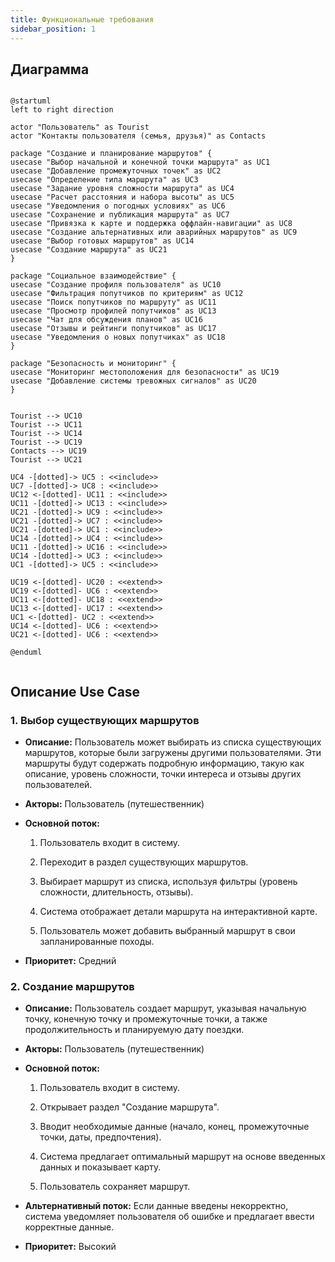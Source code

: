 ```yaml
---
title: Функциональные требования
sidebar_position: 1
---
```



## Диаграмма

```plantuml

@startuml
left to right direction

actor "Пользователь" as Tourist
actor "Контакты пользователя (семья, друзья)" as Contacts

package "Создание и планирование маршрутов" {
usecase "Выбор начальной и конечной точки маршрута" as UC1
usecase "Добавление промежуточных точек" as UC2
usecase "Определение типа маршрута" as UC3
usecase "Задание уровня сложности маршрута" as UC4
usecase "Расчет расстояния и набора высоты" as UC5
usecase "Уведомления о погодных условиях" as UC6
usecase "Сохранение и публикация маршрута" as UC7
usecase "Привязка к карте и поддержка оффлайн-навигации" as UC8
usecase "Создание альтернативных или аварийных маршрутов" as UC9
usecase "Выбор готовых маршрутов" as UC14
usecase "Создание маршрута" as UC21
}

package "Социальное взаимодействие" {
usecase "Создание профиля пользователя" as UC10
usecase "Фильтрация попутчиков по критериям" as UC12
usecase "Поиск попутчиков по маршруту" as UC11
usecase "Просмотр профилей попутчиков" as UC13
usecase "Чат для обсуждения планов" as UC16
usecase "Отзывы и рейтинги попутчиков" as UC17
usecase "Уведомления о новых попутчиках" as UC18
}

package "Безопасность и мониторинг" {
usecase "Мониторинг местоположения для безопасности" as UC19
usecase "Добавление системы тревожных сигналов" as UC20
}


Tourist --> UC10
Tourist --> UC11
Tourist --> UC14
Tourist --> UC19
Contacts --> UC19
Tourist --> UC21

UC4 -[dotted]-> UC5 : <<include>>
UC7 -[dotted]-> UC8 : <<include>>
UC12 <-[dotted]- UC11 : <<include>>
UC11 -[dotted]-> UC13 : <<include>>
UC21 -[dotted]-> UC9 : <<include>>
UC21 -[dotted]-> UC7 : <<include>>
UC21 -[dotted]-> UC1 : <<include>>
UC14 -[dotted]-> UC4 : <<include>>
UC11 -[dotted]-> UC16 : <<include>>
UC14 -[dotted]-> UC3 : <<include>>
UC1 -[dotted]-> UC5 : <<include>>

UC19 <-[dotted]- UC20 : <<extend>>
UC19 <-[dotted]- UC6 : <<extend>>
UC11 <-[dotted]- UC18 : <<extend>>
UC13 <-[dotted]- UC17 : <<extend>>
UC1 <-[dotted]- UC2 : <<extend>>
UC14 <-[dotted]- UC6 : <<extend>>
UC21 <-[dotted]- UC6 : <<extend>>

@enduml


```

## Описание Use Case
### 1. Выбор существующих маршрутов

- **Описание:** Пользователь может выбирать из списка существующих маршрутов, которые были загружены другими пользователями. Эти    маршруты будут содержать подробную информацию, такую как описание, уровень сложности, точки интереса и отзывы других пользователей.

- **Акторы:** Пользователь (путешественник)

- **Основной поток:**

  1. Пользователь входит в систему.

  2. Переходит в раздел существующих маршрутов.

  3. Выбирает маршрут из списка, используя фильтры (уровень сложности, длительность, отзывы).

  4. Система отображает детали маршрута на интерактивной карте.

  5. Пользователь может добавить выбранный маршрут в свои запланированные походы.

- **Приоритет:** Средний

### 2. Создание маршрутов
- **Описание:** Пользователь создает маршрут, указывая начальную точку, конечную точку и промежуточные точки, а также продолжительность и планируемую дату поездки.

- **Акторы:** Пользователь (путешественник)

- **Основной поток:**

  1. Пользователь входит в систему.

  2. Открывает раздел "Создание маршрута".

  3. Вводит необходимые данные (начало, конец, промежуточные точки, даты, предпочтения).

  4. Система предлагает оптимальный маршрут на основе введенных данных и показывает карту.

  5. Пользователь сохраняет маршрут.

- **Альтернативный поток:** Если данные введены некорректно, система уведомляет пользователя об ошибке и предлагает ввести корректные данные.

- **Приоритет:** Высокий
